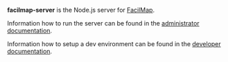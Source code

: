 **facilmap-server** is the Node.js server for [FacilMap](https://github.com/facilmap/facilmap).

Information how to run the server can be found in the [administrator documentation](https://docs.facilmap.org/administrators/server.html).

Information how to setup a dev environment can be found in the [developer documentation](https://docs.facilmap.org/developers/development/dev-setup.html).